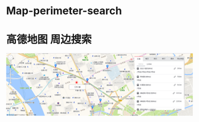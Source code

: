 # Map-perimeter-search
# 高德地图 周边搜索
![image](https://github.com/wangpeng1478/Map-perimeter-search/blob/master/ico/20171020110847.png)
